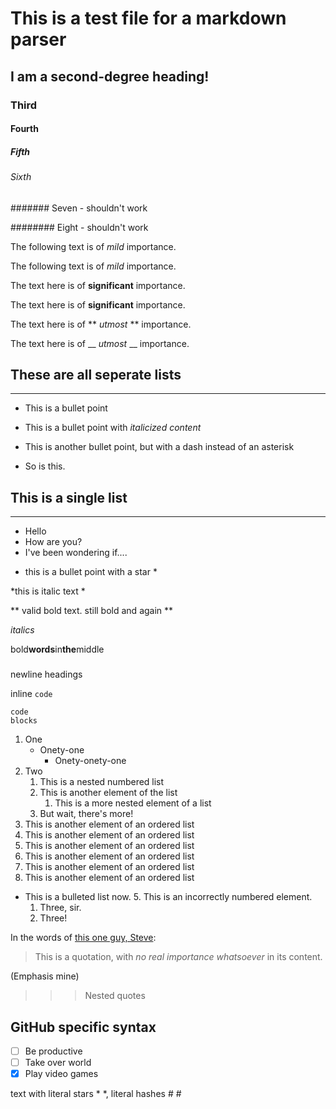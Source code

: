# This is a test file for a markdown parser

## I am a second-degree heading!

### Third

#### Fourth

##### Fifth

###### Sixth

####### Seven - shouldn't work

######## Eight - shouldn't work

The following text is of *mild* importance.

The following text is of _mild_ importance.

The text here is of **significant** importance.

The text here is of __significant__ importance.

The text here is of ** *utmost* ** importance.

The text here is of __ _utmost_ __ importance.

## These are all seperate lists
---
* This is a bullet point

* This is a bullet point with *italicized content*

- This is another bullet point, but with a dash instead of an asterisk

- So is this.

## This is a single list
---
- Hello
- How are you?
- I've been wondering if....
* this is a bullet point with a star *

*this is italic text *


**
valid bold text.
still bold
and again
**

_italics_

bold**words**in**the**middle

###
newline headings

inline `code`

    code
    blocks

1. One
   - Onety-one
     - Onety-onety-one
1. Two
   1. This is a nested numbered list
   1. This is another element of the list
      1. This is a more nested element of a list
   1. But wait, there's more!
1. This is another element of an ordered list
1. This is another element of an ordered list
1. This is another element of an ordered list
1. This is another element of an ordered list
1. This is another element of an ordered list
1. This is another element of an ordered list
- This is a bulleted list now.
   5. This is an incorrectly numbered element.
   1. Three, sir.
   1. Three!


In the words of [this one guy, Steve](https://en.wikipedia.org/wiki/Jaywick):

> This is a quotation, with _no real importance whatsoever_ in its content.

(Emphasis mine)

> > > Nested quotes

## GitHub specific syntax

- [ ] Be productive
- [ ] Take over world
- [x] Play video games

text with literal stars \* \*, literal hashes \# \#